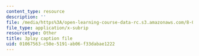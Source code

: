 ```yaml
---
content_type: resource
description: ''
file: /media/https%3A/open-learning-course-data-rc.s3.amazonaws.com/8-03sc-physics-iii-vibrations-and-waves-fall-2016/01067563c50e5191ab06f33dabae1222_sBKHUPDUI1o.vtt
file_type: application/x-subrip
resourcetype: Other
title: 3play caption file
uid: 01067563-c50e-5191-ab06-f33dabae1222
---
```

